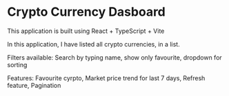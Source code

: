 # Crypto Currency Dasboard

This application is built using React + TypeScript + Vite

In this application, I have listed all crypto currencies, in a list.

Filters available: Search by typing name, show only favourite, dropdown for sorting

Features: Favourite cyrpto, Market price trend for last 7 days, Refresh feature, Pagination


